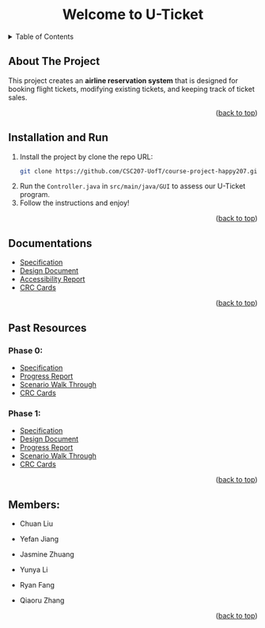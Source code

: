 <h1 align="center">  Welcome to U-Ticket  </h1>
<div id="top"></div>

<!-- TABLE OF CONTENTS -->
<details>
  <summary>Table of Contents</summary>
  <ol>
    <li><a href="#about-the-project">About The Project</a></li>
    <li><a href="#intallation-and-run">Installation and Run</a></li>
    <li><a href="#documentations">Documentations</a></li>
    <li><a href="#past-resources">Past Resources</a></li>
    <li><a href="#members">Members</a></li>
  </ol>
</details>

<div id="about-the-project"></div>

## About The Project

This project creates an **airline reservation system** that is designed for booking flight tickets, modifying existing tickets, and keeping track of ticket sales.

<p align="right">(<a href="#top">back to top</a>)</p>

<div id="intallation-and-run"></div>

## Installation and Run
1. Install the project by clone the repo URL: 
    ```sh
    git clone https://github.com/CSC207-UofT/course-project-happy207.git
    ```
3. Run the ```Controller.java``` in ```src/main/java/GUI``` to assess our U-Ticket program.
4. Follow the instructions and enjoy!

<p align="right">(<a href="#top">back to top</a>)</p>

<div id="documentations"></div>

## Documentations
  * [Specification](https://github.com/CSC207-UofT/course-project-happy207/blob/main/phase2/Specification.md)
  * [Design Document](https://github.com/CSC207-UofT/course-project-happy207/blob/main/phase2/design_document.md)
  * [Accessibility Report](https://github.com/CSC207-UofT/course-project-happy207/blob/main/phase2/accessibility.md)
  * [CRC Cards](https://github.com/CSC207-UofT/course-project-happy207/blob/main/phase2/TicketVendor%20CRC%20Cards.pdf)

<p align="right">(<a href="#top">back to top</a>)</p>

<div id="past-resources"></div>

## Past Resources
### Phase 0: 
  * [Specification](https://github.com/CSC207-UofT/course-project-happy207/blob/main/phase0/specification.md)
  * [Progress Report](https://github.com/CSC207-UofT/course-project-happy207/blob/main/phase0/progress%20report.md)
  * [Scenario Walk Through](https://github.com/CSC207-UofT/course-project-happy207/blob/main/phase0/walkthrough.md)
  * [CRC Cards](https://github.com/CSC207-UofT/course-project-happy207/blob/main/phase0/TicketVendor%20CRC%20Cards.pdf)
### Phase 1: 
  * [Specification](https://github.com/CSC207-UofT/course-project-happy207/blob/main/phase1/Specification.md)
  * [Design Document](https://github.com/CSC207-UofT/course-project-happy207/blob/main/phase1/Design%20Document.md)
  * [Progress Report](https://github.com/CSC207-UofT/course-project-happy207/blob/main/phase1/progress_report.md)
  * [Scenario Walk Through](https://github.com/CSC207-UofT/course-project-happy207/blob/main/phase1/Scenario.md)
  * [CRC Cards](https://github.com/CSC207-UofT/course-project-happy207/blob/main/phase1/TicketVendor%20CRC%20Cards.pptx)

<p align="right">(<a href="#top">back to top</a>)</p>

<div id="members"></div>

## Members:

- Chuan Liu 

- Yefan Jiang 

- Jasmine Zhuang

- Yunya Li

- Ryan Fang

- Qiaoru Zhang 

<p align="right">(<a href="#top">back to top</a>)</p>
